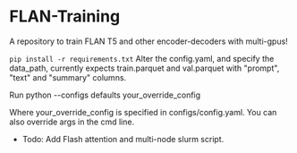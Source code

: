 # FLAN-Training
A repository to train FLAN T5 and other encoder-decoders with multi-gpus!

`pip install -r requirements.txt`
Alter the config.yaml, and specify the data_path, currently expects train.parquet and val.parquet with "prompt", "text" and "summary" columns.

Run python --configs defaults your_override_config

Where your_override_config is specified in configs/config.yaml. You can also override args in the cmd line.


- Todo: Add Flash attention and multi-node slurm script.

